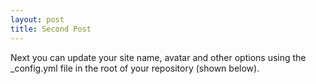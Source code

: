 ```yaml
---
layout: post
title: Second Post
---
```


Next you can update your site name, avatar and other options using the _config.yml file in the root of your repository (shown below).
